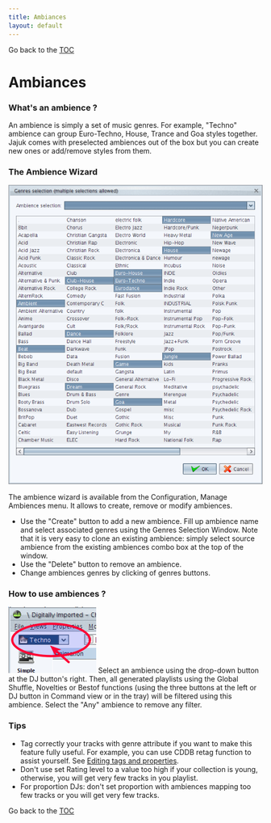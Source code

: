 ```yaml
---
title: Ambiances
layout: default
---
```

Go back to the [TOC](/manual/main.html)

# Ambiances

### What's an ambience ?
An ambience is simply a set of music genres. For example, "Techno" ambience can group Euro-Techno, 
House, Trance and Goa styles together. Jajuk comes with preselected ambiences out of the box but you can create new ones or add/remove 
styles from them.

### The Ambience Wizard
![Image:ambience](/images/200706_manage_ambience_selection.png)

The ambience wizard is available from the Configuration, Manage Ambiences menu. It allows to create, remove or modify ambiences.

- Use the "Create" button to add a new ambience. Fill up ambience name and select associated genres using the Genres Selection Window. Note that it is very easy to clone an existing ambience: simply select source ambience from the existing ambiences combo box at the top of the window.
- Use the "Delete" button to remove an ambience.
- Change ambiences genres by clicking of genres buttons.

### How to use ambiences ?
![Image:](/images/Select_ambience.png)
Select an ambience using the drop-down button at the DJ button's right. 
Then, all generated playlists using the Global Shuffle, Novelties or Bestof functions (using the three buttons at the left 
or DJ button in Command view or in the tray) will be filtered using this ambience. Select the "Any" ambience to remove any filter.

### Tips
- Tag correctly your tracks with genre attribute if you want to make this feature fully useful. 
For example, you can use CDDB retag function to assist yourself. See [Editing tags and properties](editing_tags_and_properties.html).
- Don't use set Rating level to a value too high if your collection is young, otherwise, you will get very few tracks in you playlist.
- For proportion DJs: don't set proportion with ambiences mapping too few tracks or you will get very few tracks.

Go back to the [TOC](/manual/main.html)